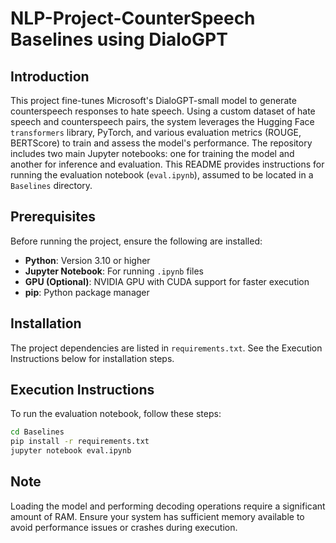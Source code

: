 # NLP-Project-CounterSpeech Baselines using DialoGPT

## Introduction
This project fine-tunes Microsoft's DialoGPT-small model to generate counterspeech responses to hate speech. Using a custom dataset of hate speech and counterspeech pairs, the system leverages the Hugging Face `transformers` library, PyTorch, and various evaluation metrics (ROUGE, BERTScore) to train and assess the model's performance. The repository includes two main Jupyter notebooks: one for training the model and another for inference and evaluation. This README provides instructions for running the evaluation notebook (`eval.ipynb`), assumed to be located in a `Baselines` directory.

## Prerequisites
Before running the project, ensure the following are installed:
- **Python**: Version 3.10 or higher
- **Jupyter Notebook**: For running `.ipynb` files
- **GPU (Optional)**: NVIDIA GPU with CUDA support for faster execution
- **pip**: Python package manager

## Installation
The project dependencies are listed in `requirements.txt`. See the Execution Instructions below for installation steps.

## Execution Instructions
To run the evaluation notebook, follow these steps:

```bash
cd Baselines
pip install -r requirements.txt
jupyter notebook eval.ipynb
```

## Note

Loading the model and performing decoding operations require a significant amount of RAM. Ensure your system has sufficient memory available to avoid performance issues or crashes during execution.
